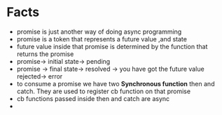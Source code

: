 # Facts
* promise is just another way of doing async programming
* promise is a token that represents a future value ,and state 
* future value inside that promise is determined by the function that returns the promise
* promise-> initial state-> pending
* promise -> 
        final state-> 
            resolved -> you have got the future value
            rejected-> error
* to consume  a promise we have two **Synchronous function**
then and catch. They are used to register cb function on that promise
* cb functions passed inside then and catch are async
*  